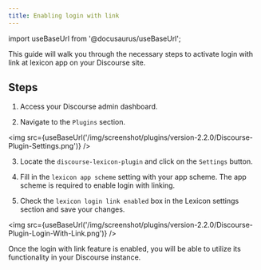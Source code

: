```yaml
---
title: Enabling login with link
---
```


import useBaseUrl from '@docusaurus/useBaseUrl';

This guide will walk you through the necessary steps to activate login with link at lexicon app on your Discourse site.

## Steps

1. Access your Discourse admin dashboard.

2. Navigate to the `Plugins` section.

<img src={useBaseUrl('/img/screenshot/plugins/version-2.2.0/Discourse-Plugin-Settings.png')} />

3. Locate the `discourse-lexicon-plugin` and click on the `Settings` button.

4. Fill in the `lexicon app scheme` setting with your app scheme. The app scheme is required to enable login with linking.

5. Check the `lexicon login link enabled` box in the Lexicon settings section and save your changes.

<img src={useBaseUrl('/img/screenshot/plugins/version-2.2.0/Discourse-Plugin-Login-With-Link.png')} />

Once the login with link feature is enabled, you will be able to utilize its functionality in your Discourse instance.
